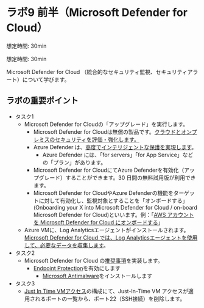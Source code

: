 # ラボ9 前半（Microsoft Defender for Cloud）

想定時間: 30min

想定時間: 30min

Microsoft Defender for Cloud （統合的なセキュリティ監視、セキュリティアラート）について学びます。

## ラボの重要ポイント

- タスク1
  - Microsoft Defender for Cloudの「アップグレード」を実行します。
    - Microsoft Defender for Cloudは無償の製品です。[クラウドとオンプレミスのセキュリティを評価・強化します。](https://docs.microsoft.com/ja-jp/azure/security-center/security-center-introduction)
    - Azure Defender は、[高度でインテリジェントな保護を実現します](https://docs.microsoft.com/ja-jp/azure/security-center/azure-defender)。
      - Azure Defender には、「for servers」「for App Service」などの「プラン」があります。
    - Microsoft Defender for CloudにてAzure Defenderを有効化（アップグレード）することができます。30 日間の無料試用版が利用できます。
    - Microsoft Defender for CloudやAzure Defenderの機能をターゲットに対して有効化し、監視対象とすることを「オンボードする」(Onboarding your X into Microsoft Defender for Cloud / on-board Microsoft Defender for Cloud)といいます。例：「[AWS アカウントを Microsoft Defender for Cloud にオンボードする](https://docs.microsoft.com/ja-jp/azure/security-center/quickstart-onboard-aws)」
  - Azure VMに、Log Analyticsエージェントがインストールされます。[Microsoft Defender for Cloud では、Log Analyticsエージェントを使用して、必要なデータを収集します](https://docs.microsoft.com/ja-jp/azure/security-center/security-center-enable-data-collection#how-does-security-center-collect-data)。
- タスク2
  - Microsoft Defender for Cloud の[推奨事項](https://docs.microsoft.com/ja-jp/azure/security-center/recommendations-reference)を実装します。
    - [Endpoint Protection](https://www.microsoft.com/ja-jp/microsoft-365/security/endpoint-defender)を有効にします
      - [Microsoft Antimalware](https://docs.microsoft.com/ja-jp/azure/security/fundamentals/antimalware)をインストールします
- タスク3
  - [Just In Time VMアクセス](https://docs.microsoft.com/ja-jp/azure/security-center/security-center-just-in-time?tabs=jit-config-asc%2Cjit-request-asc)の構成にて、Just-In-Time VM アクセスが適用されるポートの一覧から、ポート22（SSH接続）を削除します。

<!--
## 

タスク1-2
画面上部の検索ボックスで「セキュリティ センター」を検索します。

タスク1-3
「セキュリティ センター | はじめに」画面を下までスクロールし、画面下の「アップグレード」ボタンをクリックします。続いて「エージェントのインストール」をクリックします。


タスク1-4

「セキュリティ センター | 概要」画面で、管理セクションの「価格と設定」をクリックします。

タスク1-5
サブスクリプションを表すエントリをクリック→ 「Azure Pass - スポンサー プラン」をクリックします。次の画面で「Azure Defender オン」が選択（背景色が青）されていることを確認します。

タスク1-6
自動プロビジョニングがオンに設定されていることを確認します。 → 「Azure VM の Log Analytics エージェント」の「状態」が「オン」になっていればOKです。

タスク1-11 
「拡張機能のデプロイ構成」で「適用」をクリックして閉じた後、さらに「設定 | 自動プロビジョニング」画面で「保存」をクリックしてください。

タスク1-13 ～ 1-15 ここは「ワークフロー自動化」設定画面の確認だけとなりますが、Security Centerのワークフロー自動化（セキュリティアラート発生時などの対応の自動化）については[ドキュメント](https://docs.microsoft.com/ja-jp/azure/security-center/workflow-automation)をご確認ください。

タスク2-1 「セキュリティ センター」の「概要」ブレードに移動します。

タスク2-4 「インサイト」タイル→「分析情報」タイル

「仮想マシンにエンドポイント保護ソリューションをインストールする」 → 「仮想マシンに Endpoint Protection ... (ソリューションをインストールする）」

タスク2-5 「myVM」が表示されず、「推奨事項はありません」と表示される場合は、「セキュリティ センター」の「概要」ブレードにもどり、「推奨事項」画面の画面下部の「Endpoint Protectionを有効にする」を展開し、「仮想マシンに Endpoint Protection ... (ソリューションをインストールする）」をクリックします。こちらの画面では、「myVM」が選択された状態となります。

タスク2-6 「1つの VMにインストール」 → 画面上部「1 VMへインストール」をクリックします

タスク3-1 「セキュリティ センター」の「概要」ブレードに移動します。

タスク3-2 「クラウド セキュリティ」セクションの「Azure Defender」をクリックします。画面下部「高度な保護」の「Just-in-Time VMアクセス」をクリックします。「構成されていません」を選択して、myVM の行のチェックボックスをオンにします。

タスク3-3 「1台のVMでJITを有効にする」をクリックします。

タスク3-4 「省略記号ボタン」→ 画面右側の「...」です

-->
